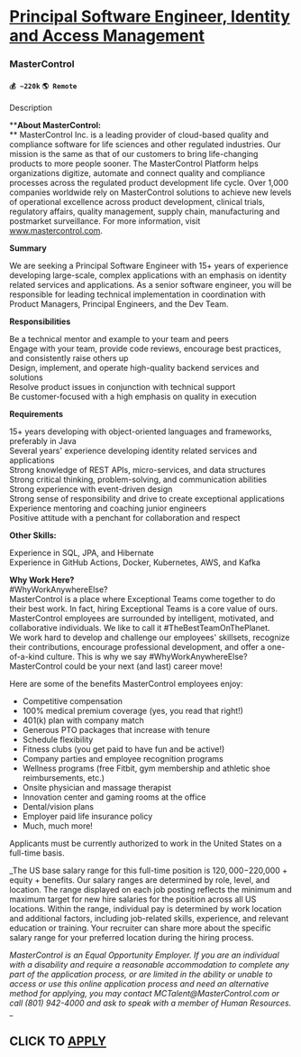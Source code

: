 # [Principal Software Engineer, Identity and Access Management](https://www.remotewlb.com/apply/principal-software-engineer-identity-and-access-management)  
### MasterControl  
#### `💰 ~220k` `🌎 Remote`  

Description

****About MasterControl:**  
** MasterControl Inc. is a leading provider of cloud-based quality and compliance software for life sciences and other regulated industries. Our mission is the same as that of our customers to bring life-changing products to more people sooner. The MasterControl Platform helps organizations digitize, automate and connect quality and compliance processes across the regulated product development life cycle. Over 1,000 companies worldwide rely on MasterControl solutions to achieve new levels of operational excellence across product development, clinical trials, regulatory affairs, quality management, supply chain, manufacturing and postmarket surveillance. For more information, visit www.mastercontrol.com.

**Summary**

We are seeking a Principal Software Engineer with 15+ years of experience developing large-scale, complex applications with an emphasis on identity related services and applications. As a senior software engineer, you will be responsible for leading technical implementation in coordination with Product Managers, Principal Engineers, and the Dev Team.

**Responsibilities**

Be a technical mentor and example to your team and peers  
Engage with your team, provide code reviews, encourage best practices, and consistently raise others up  
Design, implement, and operate high-quality backend services and solutions  
Resolve product issues in conjunction with technical support  
Be customer-focused with a high emphasis on quality in execution

**Requirements**

15+ years developing with object-oriented languages and frameworks, preferably in Java  
Several years' experience developing identity related services and applications  
Strong knowledge of REST APIs, micro-services, and data structures  
Strong critical thinking, problem-solving, and communication abilities  
Strong experience with event-driven design  
Strong sense of responsibility and drive to create exceptional applications  
Experience mentoring and coaching junior engineers  
Positive attitude with a penchant for collaboration and respect

**Other Skills:**

Experience in SQL, JPA, and Hibernate  
Experience in GitHub Actions, Docker, Kubernetes, AWS, and Kafka  
  

**Why Work Here?**  
#WhyWorkAnywhereElse?  
MasterControl is a place where Exceptional Teams come together to do their best work. In fact, hiring Exceptional Teams is a core value of ours. MasterControl employees are surrounded by intelligent, motivated, and collaborative individuals. We like to call it #TheBestTeamOnThePlanet.  
We work hard to develop and challenge our employees' skillsets, recognize their contributions, encourage professional development, and offer a one-of-a-kind culture. This is why we say #WhyWorkAnywhereElse? MasterControl could be your next (and last) career move!  
  
Here are some of the benefits MasterControl employees enjoy:

  * Competitive compensation
  * 100% medical premium coverage (yes, you read that right!)
  * 401(k) plan with company match
  * Generous PTO packages that increase with tenure
  * Schedule flexibility
  * Fitness clubs (you get paid to have fun and be active!)
  * Company parties and employee recognition programs
  * Wellness programs (free Fitbit, gym membership and athletic shoe reimbursements, etc.)
  * Onsite physician and massage therapist
  * Innovation center and gaming rooms at the office
  * Dental/vision plans
  * Employer paid life insurance policy
  * Much, much more!

Applicants must be currently authorized to work in the United States on a full-time basis.

_The US base salary range for this full-time position is $120,000-$220,000 + equity + benefits. Our salary ranges are determined by role, level, and location. The range displayed on each job posting reflects the minimum and maximum target for new hire salaries for the position across all US locations. Within the range, individual pay is determined by work location and additional factors, including job-related skills, experience, and relevant education or training. Your recruiter can share more about the specific salary range for your preferred location during the hiring process.  
  
 _MasterControl is an Equal Opportunity Employer. If you are an individual with a disability and require a reasonable accommodation to complete any part of the application process, or are limited in the ability or unable to access or use this online application process and need an alternative method for applying, you may contact_ _MCTalent@MasterControl.com_ _or call_ _(801) 942-4000_ _and ask to speak with a member of Human Resources._  
_

  
## CLICK TO [APPLY](https://www.remotewlb.com/apply/principal-software-engineer-identity-and-access-management)

